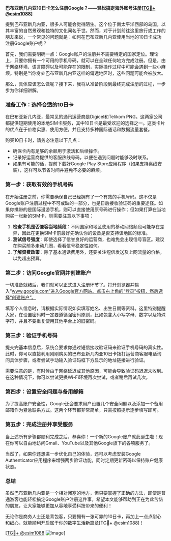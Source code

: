 **巴布亚新几内亚10日卡怎么注册Google？——轻松搞定海外账号注册[[TG💪+ @esim1088](https://t.me/s/esim1088)]**

提到巴布亚新几内亚，很多人可能会觉得陌生。这个位于南太平洋西部的岛国，以其丰富的自然景观和独特的文化闻名于世。然而，对于计划前往这里旅行或工作的朋友来说，一个常见的问题就是：如何在巴布亚新几内亚使用当地的10日卡成功注册Google账户呢？

首先，我们需要明确一点：Google账户的注册并不需要特定的国家定位。理论上，只要你拥有一个可用的手机号码，就可以在全球任何地方完成注册。但是，由于网络环境、语言障碍以及可能存在的限制，实际操作过程中可能会遇到一些小麻烦。特别是当你身处巴布亚新几内亚这样的偏远地区时，这些问题可能会被放大。

那么，具体应该怎么做呢？接下来，我将从准备阶段到最终完成注册的过程，一步步为你详细讲解。

### 准备工作：选择合适的10日卡

在巴布亚新几内亚，最常见的通讯运营商是Digicel和Telikom PNG。这两家公司都提供短期使用的本地SIM卡服务，其中10日卡是最受欢迎的选择之一。这类卡片的优点在于价格实惠、使用方便，并且支持多种国际通话和数据流量套餐。

购买10日卡时，请务必注意以下几点：
- 确保卡内有足够的余额用于激活和后续操作。
- 记录好运营商提供的客服热线号码，以便在遇到问题时能够及时联系。
- 如果有可能的话，提前下载好Google Play Store应用程序（如果支持离线安装），这样可以节省时间并避免不必要的麻烦。

### 第一步：获取有效的手机号码

在开始注册之前，你需要确保自己已经拥有了一个有效的手机号码。这不仅是Google账户注册过程中不可或缺的一部分，也是日后接收验证码的重要途径。如果你携带的是国际漫游手机，则可以直接使用原号码进行操作；但如果打算在当地购买一张新的SIM卡，则需要注意以下事项：

1. **检查手机是否兼容当地频段**：不同国家和地区使用的移动网络频段可能存在差异，因此在更换SIM卡前最好先确认你的设备是否支持该地区的标准。
2. **测试信号强度**：即使选择了信誉良好的运营商，也难免会出现信号盲区。建议在购买前多走动几圈，看看信号稳定性如何。
3. **了解资费政策**：除了基本通话费用外，还要关注短信发送及上网流量的价格，以免超出预算。

### 第二步：访问Google官网并创建账户

一切准备就绪后，我们就可以正式进入注册环节了。打开浏览器并输入“www.google.com”进入Google官方网站。点击右上角的“登录”按钮，然后选择“创建账户”。

填写个人信息时，请根据实际情况如实填写姓名、出生日期等资料。这里特别提醒大家，在设置密码时一定要遵循强密码原则，比如包含大小写字母、数字以及特殊字符，并且不要重复使用其他平台上的旧密码。

### 第三步：验证手机号码

提交完基本信息后，系统会要求你通过短信接收验证码来验证手机号码的真实性。此时，你可以直接利用刚刚购买的巴布亚新几内亚10日卡拨打运营商客服电话询问具体步骤，或者尝试手动输入验证码框下方显示的地址链接进行验证。

需要注意的是，有时候由于网络延迟或其他原因，可能会导致验证码迟迟未收到。在这种情况下，你可以尝试更换Wi-Fi环境再次尝试，或者稍后再试几次。

### 第四步：设置安全问题与备用邮箱

为了提高账户安全性，Google还会要求用户设置几个安全问题以及添加一个备用邮箱作为紧急联系方式。这两个环节都非常简单，只需按照提示逐步填写即可。

### 第五步：完成注册并享受服务

当上述所有步骤都顺利完成之后，恭喜你！一个新的Google账户就此诞生啦！现在你可以自由地访问Gmail、YouTube以及其他Google旗下的各项服务了。

当然了，如果你还想进一步优化自己的体验，还可以考虑安装Google Authenticator应用程序来增强两步验证功能，同时定期更新密码以保持账户健康状态。

### 总结

虽然巴布亚新几内亚是一个相对闭塞的地方，但只要掌握了正确的方法，即使是普通游客也能轻松搞定Google账户注册这件事。希望本文能够帮助到正在为此苦恼的朋友，让大家能够更加从容地享受科技带来的便利！

无论你是商务人士还是背包客，只要拥有一张可靠的10日卡，再加上一点点耐心和细心，就能顺利开启属于你的数字生活新篇章[[TG💪+ @esim1088](https://t.me/s/esim1088)]！

[[TG💪+ @esim1088](https://t.me/s/esim1088) ![Image](https://i.postimg.cc/4NQfJmqS/Snipaste-2025-05-13-00-14-12.png)]